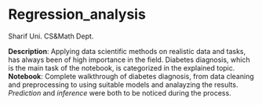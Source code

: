 # Regression_analysis

Sharif Uni. CS&Math Dept.

**Description**: Applying data scientific methods on realistic data and tasks, has always been of high importance in the field. Diabetes diagnosis, which is the main task of the notebook, is categorized in the explained topic.
**Notebook**: Complete walkthrough of diabetes diagnosis, from data cleaning and preprocessing to using suitable models and analayzing the results. *Prediction* and *inference* were both to be noticed during the process. 

